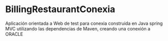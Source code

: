 # BillingRestaurantConexia
Aplicación orientada a Web de test para conexia construida en Java spring MVC utilizando las dependencias de Maven, creando una conexión a ORACLE
